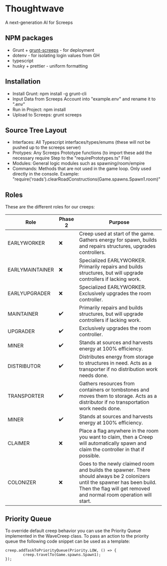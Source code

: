 # Thoughtwave

A next-generation AI for Screeps

## NPM packages

-   Grunt + [grunt-screeps](https://github.com/screeps/grunt-screeps) - for deployment
-   dotenv - for isolating login values from GH
-   typescript
-   husky + prettier - uniform formatting

## Installation

-   Install Grunt: npm install -g grunt-cli
-   Input Data from Screeps Account into "example.env" and rename it to ".env"
-   Run in Project: npm install
-   Upload to Screeps: grunt screeps

## Source Tree Layout

-   Interfaces: All Typescript interfaces/types/enums (these will not be pushed up to the screeps server)
-   Protypes: Any Screeps Prototype functions (to import these add the necessary require Step to the "requirePrototypes.ts" File)
-   Modules: General logic modules such as spawning/room/empire
-   Commands: Methods that are not used in the game loop. Only used directly in the console. Example: "require('roads').clearRoadConstructions(Game.spawns.Spawn1.room)"

## Roles

These are the different roles for our creeps:

| Role      | Phase 2            | Purpose                                                                                                                                                                                           |
| --------- | ------------------ | ------------------------------------------------------------------------------------------------------------------------------------------------------------------------------------------------- |
| EARLYWORKER | :x: | Creep used at start of the game. Gathers energy for spawn, builds and repairs structures, upgrades controllers.                                                                                                 |
| EARLYMAINTAINER | :x: | Specialized EARLYWORKER. Primarily repairs and builds structures, but will upgrade controllers if lacking work.                                                                 |
| EARLYUPGRADER | :x: | Specialized EARLYWORKER. Exclusively upgrades the room controller.                                                                   |
| MAINTAINER | ✔️ | Primarily repairs and builds structures, but will upgrade controllers if lacking work.                                                                  |
| UPGRADER | ✔️ | Exclusively upgrades the room controller.
| MINER | ✔️ | Stands at sources and harvests energy at 100% efficiency. |
| DISTRIBUTOR | ✔️ | Distributes energy from storage to structures in need. Acts as a transporter if no distribution work needs done. |
| TRANSPORTER | ✔️ | Gathers resources from containers or tombstones and moves them to storage. Acts as a distributor if no transportation work needs done. |
| MINER | ✔️ | Stands at sources and harvests energy at 100% efficiency. |
| CLAIMER   | :x:                | Place a flag anywhere in the room you want to claim, then a Creep will automatically spawn and claim the controller in that if possible.                                                          |
| COLONIZER | :x:                | Goes to the newly claimed room and builds the spawner. There should always be 2 colonizers until the spawner has been build. Then the flag will get removed and normal room operation will start. |
## Priority Queue

To override default creep behavior you can use the Priority Queue implemented in the WaveCreep class. To pass an action to the priority queue the following code snippet can be used as a template:

```
creep.addTaskToPriorityQueue(Priority.LOW, () => {
        creep.travelTo(Game.spawns.Spawn1);
});
```
